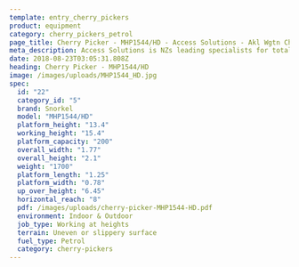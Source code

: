 ```yaml
---
template: entry_cherry_pickers
product: equipment
category: cherry_pickers_petrol
page_title: Cherry Picker - MHP1544/HD - Access Solutions - Akl Wgtn Chch, NZ
meta_description: Access Solutions is NZs leading specialists for total access solution equipment. 100% NZ owned & operated. Read about us - Make an enquiry today
date: 2018-08-23T03:05:31.808Z
heading: Cherry Picker - MHP1544/HD
image: /images/uploads/MHP1544_HD.jpg
spec:
  id: "22"
  category_id: "5"
  brand: Snorkel
  model: "MHP1544/HD"
  platform_height: "13.4"
  working_height: "15.4"
  platform_capacity: "200"
  overall_width: "1.77"
  overall_height: "2.1"
  weight: "1700"
  platform_length: "1.25"
  platform_width: "0.78"
  up_over_height: "6.45"
  horizontal_reach: "8"
  pdf: /images/uploads/cherry-picker-MHP1544-HD.pdf
  environment: Indoor & Outdoor
  job_type: Working at heights
  terrain: Uneven or slippery surface
  fuel_type: Petrol
  category: cherry-pickers
---
```


